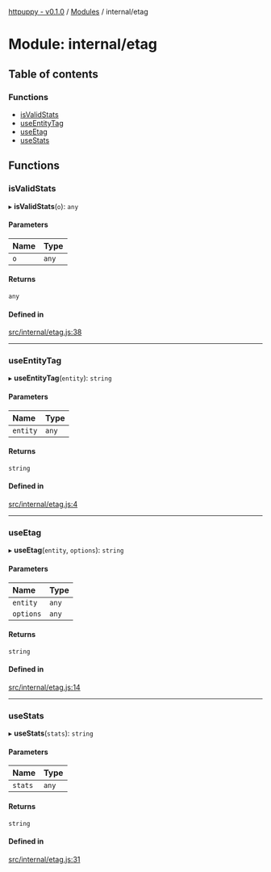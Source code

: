 [httpuppy - v0.1.0](../README.md) / [Modules](../modules.md) / internal/etag

# Module: internal/etag

## Table of contents

### Functions

- [isValidStats](internal_etag.md#isvalidstats)
- [useEntityTag](internal_etag.md#useentitytag)
- [useEtag](internal_etag.md#useetag)
- [useStats](internal_etag.md#usestats)

## Functions

### isValidStats

▸ **isValidStats**(`o`): `any`

#### Parameters

| Name | Type |
| :------ | :------ |
| `o` | `any` |

#### Returns

`any`

#### Defined in

[src/internal/etag.js:38](https://github.com/abschill/httpuppy/blob/8b3eb74/src/internal/etag.js#L38)

___

### useEntityTag

▸ **useEntityTag**(`entity`): `string`

#### Parameters

| Name | Type |
| :------ | :------ |
| `entity` | `any` |

#### Returns

`string`

#### Defined in

[src/internal/etag.js:4](https://github.com/abschill/httpuppy/blob/8b3eb74/src/internal/etag.js#L4)

___

### useEtag

▸ **useEtag**(`entity`, `options`): `string`

#### Parameters

| Name | Type |
| :------ | :------ |
| `entity` | `any` |
| `options` | `any` |

#### Returns

`string`

#### Defined in

[src/internal/etag.js:14](https://github.com/abschill/httpuppy/blob/8b3eb74/src/internal/etag.js#L14)

___

### useStats

▸ **useStats**(`stats`): `string`

#### Parameters

| Name | Type |
| :------ | :------ |
| `stats` | `any` |

#### Returns

`string`

#### Defined in

[src/internal/etag.js:31](https://github.com/abschill/httpuppy/blob/8b3eb74/src/internal/etag.js#L31)
